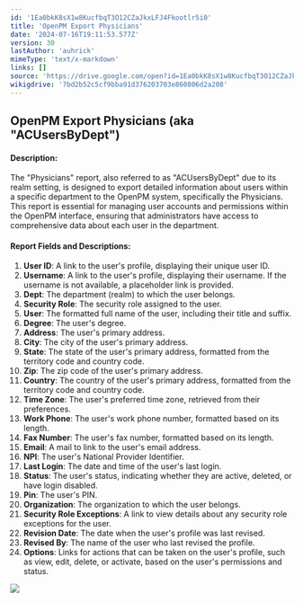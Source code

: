 ```yaml
---
id: '1Ea0bkK8sX1w8KucfbqT3O12CZaJkxLFJ4Fkootlr5i0'
title: 'OpenPM Export Physicians'
date: '2024-07-16T19:11:53.577Z'
version: 30
lastAuthor: 'auhrick'
mimeType: 'text/x-markdown'
links: []
source: 'https://drive.google.com/open?id=1Ea0bkK8sX1w8KucfbqT3O12CZaJkxLFJ4Fkootlr5i0'
wikigdrive: '7bd2b52c5cf9bba91d376203703e860806d2a208'
---
```

## OpenPM Export Physicians (aka "ACUsersByDept")

#### Description:

The "Physicians" report, also referred to as "ACUsersByDept" due to its realm setting, is designed to export detailed information about users within a specific department to the OpenPM system, specifically the Physicians. This report is essential for managing user accounts and permissions within the OpenPM interface, ensuring that administrators have access to comprehensive data about each user in the department.

#### Report Fields and Descriptions:

1. <strong>User ID</strong>: A link to the user's profile, displaying their unique user ID.
2. <strong>Username</strong>: A link to the user's profile, displaying their username. If the username is not available, a placeholder link is provided.
3. <strong>Dept</strong>: The department (realm) to which the user belongs.
4. <strong>Security Role</strong>: The security role assigned to the user.
5. <strong>User</strong>: The formatted full name of the user, including their title and suffix.
6. <strong>Degree</strong>: The user's degree.
7. <strong>Address</strong>: The user's primary address.
8. <strong>City</strong>: The city of the user's primary address.
9. <strong>State</strong>: The state of the user's primary address, formatted from the territory code and country code.
10. <strong>Zip</strong>: The zip code of the user's primary address.
11. <strong>Country</strong>: The country of the user's primary address, formatted from the territory code and country code.
12. <strong>Time Zone</strong>: The user's preferred time zone, retrieved from their preferences.
13. <strong>Work Phone</strong>: The user's work phone number, formatted based on its length.
14. <strong>Fax Number</strong>: The user's fax number, formatted based on its length.
15. <strong>Email</strong>: A mail to link to the user's email address.
16. <strong>NPI</strong>: The user's National Provider Identifier.
17. <strong>Last Login</strong>: The date and time of the user's last login.
18. <strong>Status</strong>: The user's status, indicating whether they are active, deleted, or have login disabled.
19. <strong>Pin</strong>: The user's PIN.
20. <strong>Organization</strong>: The organization to which the user belongs.
21. <strong>Security Role Exceptions</strong>: A link to view details about any security role exceptions for the user.
22. <strong>Revision Date</strong>: The date when the user's profile was last revised.
23. <strong>Revised By</strong>: The name of the user who last revised the profile.
24. <strong>Options</strong>: Links for actions that can be taken on the user's profile, such as view, edit, delete, or activate, based on the user's permissions and status.

![](../openpm-export-physicians.assets/be748556a63466932e4dd9c198da25fe.png)
